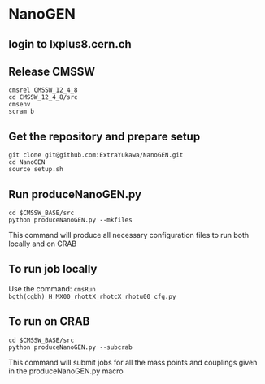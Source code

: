 # NanoGEN

## login to lxplus8.cern.ch

## Release CMSSW
```
cmsrel CMSSW_12_4_8
cd CMSSW_12_4_8/src
cmsenv
scram b
```

## Get the repository and prepare setup
```
git clone git@github.com:ExtraYukawa/NanoGEN.git
cd NanoGEN
source setup.sh
```

## Run produceNanoGEN.py
```
cd $CMSSW_BASE/src
python produceNanoGEN.py --mkfiles
```
This command will produce all necessary configuration files to run both locally and on CRAB
## To run job locally
Use the command:
```cmsRun bgth(cgbh)_H_MX00_rhottX_rhotcX_rhotu00_cfg.py``` 

## To run on CRAB
```
cd $CMSSW_BASE/src
python produceNanoGEN.py --subcrab
```
This command will submit jobs for all the mass points and couplings given in the produceNanoGEN.py macro






